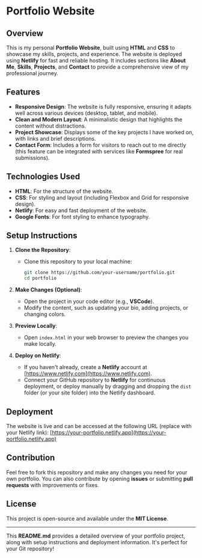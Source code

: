 # Portfolio Website

## Overview
This is my personal **Portfolio Website**, built using **HTML** and **CSS** to showcase my skills, projects, and experience. The website is deployed using **Netlify** for fast and reliable hosting. It includes sections like **About Me**, **Skills**, **Projects**, and **Contact** to provide a comprehensive view of my professional journey.

## Features
- **Responsive Design**: The website is fully responsive, ensuring it adapts well across various devices (desktop, tablet, and mobile).
- **Clean and Modern Layout**: A minimalistic design that highlights the content without distractions.
- **Project Showcase**: Displays some of the key projects I have worked on, with links and brief descriptions.
- **Contact Form**: Includes a form for visitors to reach out to me directly (this feature can be integrated with services like **Formspree** for real submissions).

## Technologies Used
- **HTML**: For the structure of the website.
- **CSS**: For styling and layout (including Flexbox and Grid for responsive design).
- **Netlify**: For easy and fast deployment of the website.
- **Google Fonts**: For font styling to enhance typography.

## Setup Instructions

1. **Clone the Repository**:
   - Clone this repository to your local machine:
     ```bash
     git clone https://github.com/your-username/portfolio.git
     cd portfolio
     ```

2. **Make Changes (Optional)**:
   - Open the project in your code editor (e.g., **VSCode**).
   - Modify the content, such as updating your bio, adding projects, or changing colors.

3. **Preview Locally**:
   - Open `index.html` in your web browser to preview the changes you make locally.

4. **Deploy on Netlify**:
   - If you haven't already, create a **Netlify** account at [https://www.netlify.com](https://www.netlify.com).
   - Connect your GitHub repository to **Netlify** for continuous deployment, or deploy manually by dragging and dropping the `dist` folder (or your site folder) into the Netlify dashboard.

## Deployment
The website is live and can be accessed at the following URL (replace with your Netlify link):
[https://your-portfolio.netlify.app](https://your-portfolio.netlify.app)

## Contribution
Feel free to fork this repository and make any changes you need for your own portfolio. You can also contribute by opening **issues** or submitting **pull requests** with improvements or fixes.

## License
This project is open-source and available under the **MIT License**.

---

This **README.md** provides a detailed overview of your portfolio project, along with setup instructions and deployment information. It's perfect for your Git repository!
